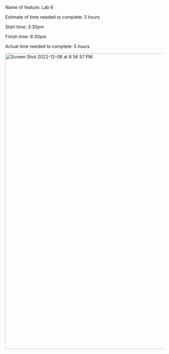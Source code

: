 Name of feature: Lab 6

Estimate of time needed to complete: 3 hours

Start time: 3:30pm

Finish time: 8:30pm

Actual time needed to complete: 5 hours

<img width="938" alt="Screen Shot 2022-12-06 at 8 56 57 PM" src="https://user-images.githubusercontent.com/113928893/206092305-aca9b5db-900d-47ce-8079-3ef0d6ae1c20.png">
